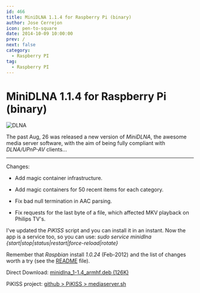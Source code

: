 ```yaml
---
id: 466
title: MiniDLNA 1.1.4 for Raspberry Pi (binary)
author: Jose Cerrejon
icon: pen-to-square
date: 2014-10-09 10:00:00
prev: /
next: false
category:
  - Raspberry PI
tag:
  - Raspberry PI
---
```


# MiniDLNA 1.1.4 for Raspberry Pi (binary)

![DLNA](/images/dlna.jpg)

The past Aug, 26 was released a new version of *MiniDLNA*, the awesome  media server software, with the aim of being fully compliant with *DLNA/UPnP-AV* clients...

- - -
Changes:

* Add magic container infrastructure.

* Add magic containers for 50 recent items for each category.

* Fix bad null termination in AAC parsing.

* Fix requests for the last byte of a file, which affected MKV playback on 
Philips TV's.

I've updated the *PiKISS* script and you can install it in an instant. Now the app is a service too, so you can use: *sudo service minidlna {start|stop|status|restart|force-reload|rotate}*

Remember that *Raspbian* install *1.0.24* (Feb-2012) and the list of changes worth a try (see the [README](http://sourceforge.net/projects/minidlna/files/minidlna/1.1.4/) file).

Direct Download: [minidlna_1-1.4_armhf.deb (126K)](/res/minidlna_1-1.4_armhf.deb)

PiKISS project: [github > PiKISS > mediaserver.sh](https://github.com/jmcerrejon/PiKISS/blob/master/scripts/server/mediaserver.sh)